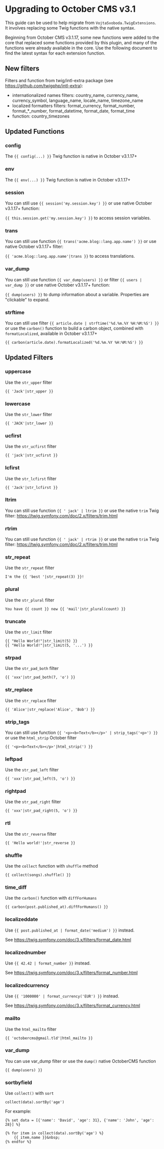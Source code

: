 # Upgrading to October CMS v3.1

This guide can be used to help migrate from `VojtaSvoboda.TwigExtensions`. It involves replacing some Twig functions with the native syntax.

Beginning from October CMS v3.1.17, some new functions were added to the core that replaced some functions provided by this plugin, and many of the functions were already available in the core. Use the following document to find the latest syntax for each extension function.

## New filters

Filters and function from twig/intl-extra package (see https://github.com/twigphp/intl-extra):
- internationalized names filters: country_name, currency_name, currency_symbol, language_name, locale_name, timezone_name
- localized formatters filters: format_currency, format_number, format_*_number, format_datetime, format_date, format_time
- function: country_timezones

## Updated Functions

### config

The `{{ config(...) }}` Twig function is native in October v3.1.17+

### env

The `{{ env(...) }}` Twig function is native in October v3.1.17+

### session

You can still use `{{ session('my.session.key') }}` or use native October v3.1.17+ function:

`{{ this.session.get('my.session.key') }}` to access session variables.

### trans

You can still use function `{{ trans('acme.blog::lang.app.name') }}` or use native October v3.1.17+ filter:

`{{ 'acme.blog::lang.app.name'|trans }}` to access translations.

### var_dump

You can still use function `{{ var_dump(users) }}` or filter `{{ users | var_dump }}` or use native October v3.1.17+ function:

`{{ dump(users) }}` to dump information about a variable. Properties are "clickable" to expand.

### strftime

You can still use filter `{{ article.date | strftime('%d.%m.%Y %H:%M:%S') }}` or use the `carbon()` function to build a carbon object, combined with `formatLocalized`, available in October v3.1.17+

```twig
{{ carbon(article.date).formatLocalized('%d.%m.%Y %H:%M:%S') }}
```

## Updated Filters

### uppercase

Use the `str_upper` filter

```twig
{{ 'Jack'|str_upper }}
```

### lowercase

Use the `str_lower` filter

```twig
{{ 'JACK'|str_lower }}
```

### ucfirst

Use the `str_ucfirst` filter

```twig
{{ 'jack'|str_ucfirst }}
```

### lcfirst

Use the `str_lcfirst` filter

```twig
{{ 'Jack'|str_lcfirst }}
```

### ltrim

You can still use function `{{ ' jack' | ltrim }}` or use the native `trim` Twig filter: https://twig.symfony.com/doc/2.x/filters/trim.html

### rtrim

You can still use function `{{ ' jack' | rtrim }}` or use the native `trim` Twig filter: https://twig.symfony.com/doc/2.x/filters/trim.html

### str_repeat

Use the `str_repeat` filter

```twig
I'm the {{ 'best '|str_repeat(3) }}!
```

### plural

Use the `str_plural` filter

```twig
You have {{ count }} new {{ 'mail'|str_plural(count) }}
```

### truncate

Use the `str_limit` filter

```twig
{{ "Hello World!"|str_limit(5) }}
{{ "Hello World!"|str_limit(5, '...') }}
```

### strpad

Use the `str_pad_both` filter

```
{{ 'xxx'|str_pad_both(7, 'o') }}
```

### str_replace

Use the `str_replace` filter

```
{{ 'Alice'|str_replace('Alice', 'Bob') }}
```

### strip_tags

You can still use function `{{ '<p><b>Text</b></p>' | strip_tags('<p>') }}` or use the `html_strip` October filter

```
{{ '<p><b>Text</b></p>'|html_strip(') }}
```

### leftpad

Use the `str_pad_left` filter

```
{{ 'xxx'|str_pad_left(5, 'o') }}
```

### rightpad

Use the `str_pad_right` filter

```
{{ 'xxx'|str_pad_right(5, 'o') }}
```

### rtl

Use the `str_reverse` filter

```
{{ 'Hello world!'|str_reverse }}
```

### shuffle

Use the `collect` function with `shuffle` method

```
{{ collect(songs).shuffle() }}
```

### time_diff

Use the `carbon()` function with `diffForHumans`

```
{{ carbon(post.published_at).diffForHumans() }}
```

### localizeddate

Use `{{ post.published_at | format_date('medium') }}` instead.

See https://twig.symfony.com/doc/3.x/filters/format_date.html

### localizednumber

Use `{{ 42.42 | format_number }}` instead.

See https://twig.symfony.com/doc/3.x/filters/format_number.html

### localizedcurrency

Use `{{ '1000000' | format_currency('EUR') }}` instead.

See https://twig.symfony.com/doc/3.x/filters/format_currency.html

### mailto

Use the `html_mailto` filter

```
{{ 'octobercms@gmail.tld'|html_mailto }}
```

### var_dump

You can use var_dump filter or use the `dump()` native OctoberCMS function

```
{{ dump(users) }}
```

### sortbyfield

Use `collect()` with `sort`

```twig
collect(data).sortBy('age')
```

For example:

```twig
{% set data = [{'name': 'David', 'age': 31}, {'name': 'John', 'age': 28}] %}

{% for item in collect(data).sortBy('age') %}
    {{ item.name }}&nbsp;
{% endfor %}
```
